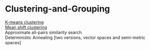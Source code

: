 # Clustering-and-Grouping
[K-means clustering](https://github.com/hpcanalytics/Clustering-and-Grouping/tree/master/algorithm.k-means)  
[Mean shift clustering](https://github.com/hpcanalytics/Clustering-and-Grouping/tree/master/algorithm.mean-shift)  
Approximate all-pairs similarity search  
Deterministic Annealing [two versions, vector spaces and semi-metric spaces]  
